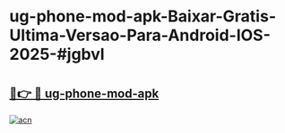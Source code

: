 # ug-phone-mod-apk-Baixar-Gratis-Ultima-Versao-Para-Android-IOS-2025-#jgbvl

# <h2><a href="https://ainizakaria.my?title=ug-phone-mod-apk&ref=24M">🔗👉 🔴 ug-phone-mod-apk</a></h2>

[![acn](https://github.com/user-attachments/assets/0f9c940e-d8b0-45ae-aac7-cd30a18b3e1c)](https://ainizakaria.my?title=ug-phone-mod-apk&ref=24M)

